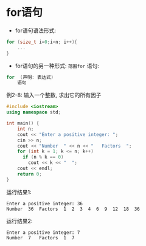 # for语句

+ for语句语法形式:

```cpp
for (size_t i=0;i<n; i++){
    ...
}
```

+ for语句的另一种形式: `范围for` 语句:

```cpp
for  (声明: 表达式)
    语句
```

例2-8: 输入一个整数, 求出它的所有因子

```cpp
#include <iostream>
using namespace std;

int main() {
    int n;
    cout << "Enter a positive integer: ";
    cin >> n;
    cout << "Number  " << n << "   Factors  ";
    for (int k = 1; k <= n; k++)
      if (n % k == 0)
        cout << k << "  ";
    cout << endl;
    return 0;
}
```

运行结果1:

```log
Enter a positive integer: 36
Number  36  Factors  1  2  3  4  6  9  12  18  36
```

运行结果2:

```log
Enter a positive integer: 7
Number  7   Factors  1  7
```

